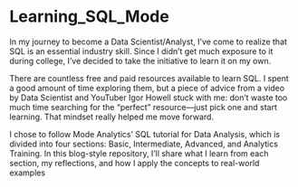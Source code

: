# Learning_SQL_Mode
In my journey to become a Data Scientist/Analyst, I’ve come to realize that SQL is an essential industry skill. Since I didn’t get much exposure to it during college, I’ve decided to take the initiative to learn it on my own.

There are countless free and paid resources available to learn SQL. I spent a good amount of time exploring them, but a piece of advice from a video by Data Scientist and YouTuber Igor Howell stuck with me: don’t waste too much time searching for the “perfect” resource—just pick one and start learning. That mindset really helped me move forward.

I chose to follow Mode Analytics’ SQL tutorial for Data Analysis, which is divided into four sections: Basic, Intermediate, Advanced, and Analytics Training. In this blog-style repository, I’ll share what I learn from each section, my reflections, and how I apply the concepts to real-world examples
